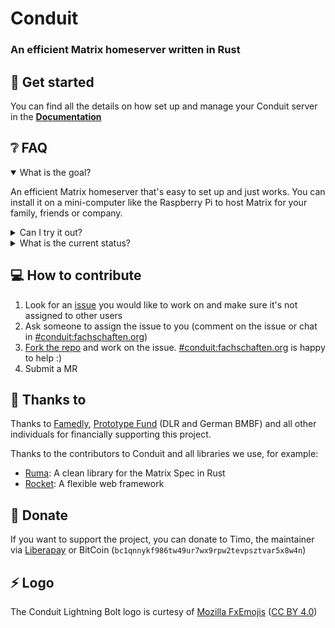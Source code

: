 # Conduit

### An efficient Matrix homeserver written in Rust

## 🚀 Get started

You can find all the details on how set up and manage your Conduit server in the **[Documentation](https://famedly.gitlab.io/conduit)**

## ❔ FAQ

<details open>
<summary>What is the goal?</summary>

An efficient Matrix homeserver that's easy to set up and just works. You can install
it on a mini-computer like the Raspberry Pi to host Matrix for your family,
friends or company.

</details>

<details>
<summary>Can I try it out?</summary>

Yes! You can test our Conduit instance by opening a Matrix client (<https://app.element.io> or Element Android for
example) and registering on the `conduit.rs` homeserver.

It is hosted on a ODROID HC 2 with 2GB RAM and a SAMSUNG Exynos 5422 CPU, which
was used in the Samsung Galaxy S5. It joined many big rooms including Matrix
HQ.

</details>

<details>
<summary>What is the current status?</summary>

As of 2021-09-01, Conduit is Beta, meaning you can join and participate in most
Matrix rooms, but not all features are supported and you might run into bugs
from time to time.

There are still a few important features missing:

- E2EE verification over federation
- Outgoing read receipts, typing, presence over federation

Check out the [Conduit 1.0 Release Milestone](https://gitlab.com/famedly/conduit/-/milestones/3).

</details>

## 💻 How to contribute

1. Look for an [issue](https://gitlab.com/famedly/conduit/-/issues) you would like to work on and make sure it's not assigned to other users
2. Ask someone to assign the issue to you (comment on the issue or chat in [#conduit:fachschaften.org](https://matrix.to/#/#conduit:fachschaften.org))
3. [Fork the repo](https://gitlab.com/famedly/conduit/-/forks/new) and work on the issue. [#conduit:fachschaften.org](https://matrix.to/#/#conduit:fachschaften.org) is happy to help :)
4. Submit a MR

## 🤗 Thanks to

Thanks to [Famedly](https://famedly.com/), [Prototype Fund](https://prototypefund.de/) (DLR and German BMBF) and all other individuals for financially supporting this project.

Thanks to the contributors to Conduit and all libraries we use, for example:

- [Ruma](https://github.com/ruma/ruma): A clean library for the Matrix Spec in Rust
- [Rocket](https://rocket.rs/): A flexible web framework

## 💸 Donate

If you want to support the project, you can donate to Timo, the maintainer via [Liberapay](https://liberapay.com/timokoesters/) or BitCoin (`bc1qnnykf986tw49ur7wx9rpw2tevpsztvar5x8w4n`)

## ⚡️ Logo

The Conduit Lightning Bolt logo is curtesy of [Mozilla FxEmojis](https://github.com/mozilla/fxemoji/blob/gh-pages/svgs/nature/u26A1-bolt.svg) ([CC BY 4.0](https://github.com/mozilla/fxemoji/blob/gh-pages/LICENSE.md))
